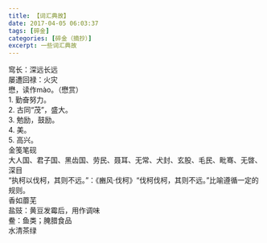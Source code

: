 ```yaml
---
title: 【词汇典故】
date: 2017-04-05 06:03:37
tags: [碎金]
categories: [碎金（摘抄）]
excerpt: 一些词汇典故
---
```


<p dir="ltr"  >窎长：深远长远<br />屡遭回禄：火灾<br />懋，读作m&agrave;o。（懋赏）<br />1. 勤奋努力。<br />2. 古同“茂”，盛大。<br />3. 勉励，鼓励。<br />4. 美。<br />5. 高兴。<br />金笺笔砚<br />大人国、君子国、黑齿国、劳民、聂耳、无常、犬封、玄股、毛民、毗骞、无晵、深目<br />“执柯以伐柯，其则不远。”：《豳风&middot;伐柯》“伐柯伐柯，其则不远。”比喻遵循一定的规则。<br />香如蘼芜<br />盐豉：黄豆发霉后，用作调味<br />鲞：鱼类；腌腊食品<br />水清茶绿</p>
